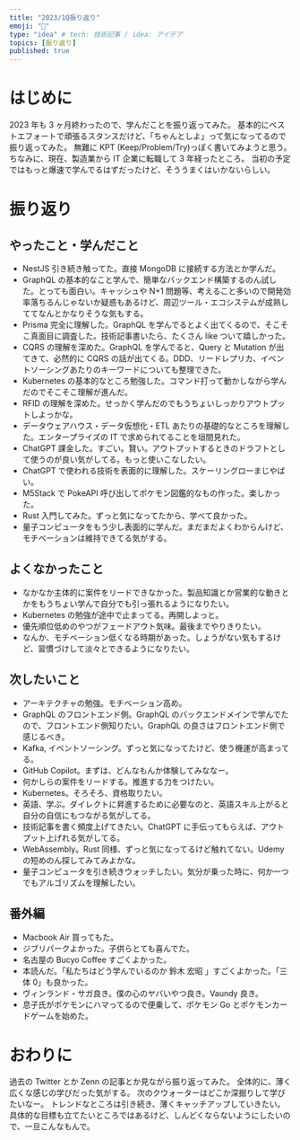 ```yaml
---
title: "2023/1Q振り返り"
emoji: "🐥"
type: "idea" # tech: 技術記事 / idea: アイデア
topics: [振り返り]
published: true
---
```


# はじめに

2023 年も 3 ヶ月終わったので、学んだことを振り返ってみた。
基本的にベストエフォートで頑張るスタンスだけど、「ちゃんとしよ」って気になってるので振り返ってみた。
無難に KPT (Keep/Problem/Try)っぽく書いてみようと思う。
ちなみに、現在、製造業から IT 企業に転職して 3 年経ったところ。
当初の予定ではもっと爆速で学んでるはずだったけど、そううまくはいかないらしい。

# 振り返り

## やったこと・学んだこと

- NestJS 引き続き触ってた。直接 MongoDB に接続する方法とか学んだ。
- GraphQL の基本的なこと学んで、簡単なバックエンド構築するのん試した。とっても面白い。キャッシュや N+1 問題等、考えること多いので開発効率落ちるんじゃないか疑惑もあるけど、周辺ツール・エコシステムが成熟しててなんとかなりそうな気もする。
- Prisma 完全に理解した。GraphQL を学んでるとよく出てくるので、そこそこ真面目に調査した。技術記事書いたら、たくさん like ついて嬉しかった。
- CQRS の理解を深めた。GraphQL を学んでると、Query と Mutation が出てきて、必然的に CQRS の話が出てくる。DDD、リードレプリカ、イベントソーシングあたりのキーワードについても整理できた。
- Kubernetes の基本的なところ勉強した。コマンド打って動かしながら学んだのでそこそこ理解が進んだ。
- RFID の理解を深めた。せっかく学んだのでもうちょいしっかりアウトプットしよっかな。
- データウェアハウス・データ仮想化・ETL あたりの基礎的なところを理解した。エンタープライズの IT で求められてることを垣間見れた。
- ChatGPT 課金した。すごい。賢い。アウトプットするときのドラフトとして使うのが良い気がしてる。もっと使いこなしたい。
- ChatGPT で使われる技術を表面的に理解した。スケーリングローまじやばい。
- M5Stack で PokeAPI 呼び出してポケモン図鑑的なもの作った。楽しかった。
- Rust 入門してみた。ずっと気になってたから、学べて良かった。
- 量子コンピュータをもう少し表面的に学んだ。まだまだよくわからんけど、モチベーションは維持できてる気がする。

## よくなかったこと

- なかなか主体的に案件をリードできなかった。製品知識とか営業的な動きとかをもうちょい学んで自分でも引っ張れるようになりたい。
- Kubernetes の勉強が途中で止まってる。再開しよっと。
- 優先順位低めのやつがフェードアウト気味。最後までやりきりたい。
- なんか、モチベーション低くなる時期があった。しょうがない気もするけど、習慣づけして淡々とできるようになりたい。

## 次したいこと

- アーキテクチャの勉強。モチベーション高め。
- GraphQL のフロントエンド側。GraphQL のバックエンドメインで学んでたので、フロントエンド側知りたい。GraphQL の良さはフロントエンド側で感じるべき。
- Kafka, イベントソーシング。ずっと気になってたけど、使う機運が高まってる。
- GitHub Copilot。まずは、どんなもんか体験してみななー。
- 何かしらの案件をリードする。推進する力をつけたい。
- Kubernetes。そろそろ、資格取りたい。
- 英語、学ぶ。ダイレクトに昇進するために必要なのと、英語スキル上がると自分の自信にもつながる気がしてる。
- 技術記事を書く頻度上げてきたい。ChatGPT に手伝ってもらえば、アウトプット上げれる気がしてる。
- WebAssembly。Rust 同様、ずっと気になってるけど触れてない。Udemy の短めのん探してみてみよかな。
- 量子コンピュータを引き続きウォッチしたい。気分が乗った時に、何か一つでもアルゴリズムを理解したい。

## 番外編

- Macbook Air 買ってもた。
- ジブリパークよかった。子供らとても喜んでた。
- 名古屋の Bucyo Coffee すごくよかった。
- 本読んだ。「私たちはどう学んでいるのか 鈴木 宏昭 」すごくよかった。「三体 0」も良かった。
- ヴィンランド・サガ良き。僕の心のヤバいやつ良き。Vaundy 良き。
- 息子氏がポケモンにハマってるので便乗して、ポケモン Go とポケモンカードゲームを始めた。

# おわりに

過去の Twitter とか Zenn の記事とか見ながら振り返ってみた。
全体的に、薄く広くな感じの学びだった気がする。
次のクウォーターはどこか深掘りして学びたいなー。
トレンドなところは引き続き、薄くキャッチアップしていきたい。
具体的な目標も立てたいところではあるけど、しんどくならないようにしたいので、一旦こんなもんで。

